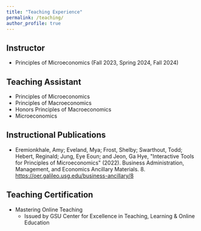```yaml
---
title: "Teaching Experience"
permalink: /teaching/
author_profile: true
---
```


## Instructor
* Principles of Microeconomics (Fall 2023, Spring 2024, Fall 2024)

## Teaching Assistant
* Principles of Microeconomics 
* Principles of Macroeconomics 
* Honors Principles of Macroeconomics 
* Microeconomics 

## Instructional Publications
* Eremionkhale, Amy; Eveland, Mya; Frost, Shelby; Swarthout, Todd; Hebert, Reginald; Jung, Eye Eoun; and Jeon, Ga Hye, "Interactive Tools for Principles of Microeconomics" (2022). Business Administration, Management, and Economics Ancillary Materials. 8.
https://oer.galileo.usg.edu/business-ancillary/8

## Teaching Certification
* Mastering Online Teaching
  * Issued by GSU Center for Excellence in Teaching, Learning & Online Education
